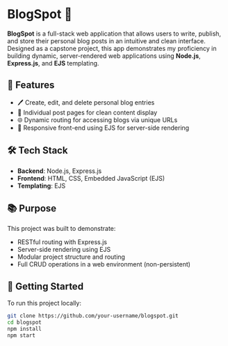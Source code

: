 # BlogSpot 📝

**BlogSpot** is a full-stack web application that allows users to write, publish, and store their personal blog posts in an intuitive and clean interface. Designed as a capstone project, this app demonstrates my proficiency in building dynamic, server-rendered web applications using **Node.js**, **Express.js**, and **EJS** templating.

## 🌟 Features

- 🖊️ Create, edit, and delete personal blog entries
- 📄 Individual post pages for clean content display
- 🌐 Dynamic routing for accessing blogs via unique URLs
- 🎨 Responsive front-end using EJS for server-side rendering

## 🛠️ Tech Stack

- **Backend**: Node.js, Express.js  
- **Frontend**: HTML, CSS, Embedded JavaScript (EJS)  
- **Templating**: EJS  

## 📚 Purpose

This project was built to demonstrate:

- RESTful routing with Express.js
- Server-side rendering using EJS
- Modular project structure and routing
- Full CRUD operations in a web environment (non-persistent)

## 🚀 Getting Started

To run this project locally:

```bash
git clone https://github.com/your-username/blogspot.git
cd blogspot
npm install
npm start
